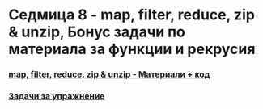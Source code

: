 # Седмица 8 - map, filter, reduce, zip & unzip, Бонус задачи по материала за функции и рекрусия

### [map, filter, reduce, zip & unzip - Материали + код](https://github.com/Kaisiq/UP-Students/blob/main/week08/methods.md)

### [Задачи за упражнение](https://github.com/Kaisiq/UP-Students/blob/main/week08/tasks.md)